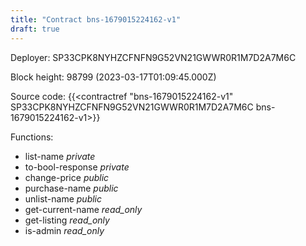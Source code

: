 ```yaml
---
title: "Contract bns-1679015224162-v1"
draft: true
---
```

Deployer: SP33CPK8NYHZCFNFN9G52VN21GWWR0R1M7D2A7M6C


 



Block height: 98799 (2023-03-17T01:09:45.000Z)

Source code: {{<contractref "bns-1679015224162-v1" SP33CPK8NYHZCFNFN9G52VN21GWWR0R1M7D2A7M6C bns-1679015224162-v1>}}

Functions:

* list-name _private_
* to-bool-response _private_
* change-price _public_
* purchase-name _public_
* unlist-name _public_
* get-current-name _read_only_
* get-listing _read_only_
* is-admin _read_only_
